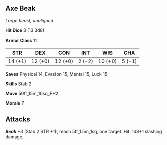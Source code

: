 ## Axe Beak

*Large beast, unaligned*

**Hit Dice** 3 (13 3d8)

**Armor Class** 11

| STR     | DEX     | CON     | INT     | WIS     | CHA     |
|---------|---------|---------|---------|---------|---------|
| 14 (+1) | 12 (+0) | 12 (+0) |  2 (-2) | 10 (+0) |  5 (-1) |

**Saves** Physical 14, Evasion 15, Mental 15, Luck 15

**Skills** Stab 2

**Move** 50ft\_15m\_10sq\_F+2

**Morale** 7

## Attacks

***Beak*** +3 (Stab 2 STR +1), reach 5ft\_1.5m\_1sq, one target. Hit: 1d8+1 slashing damage.

